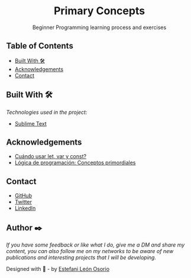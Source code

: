 <h1 align="center">Primary Concepts</h1>

<div align="center">
Beginner Programming learning process and exercises
</div>
<!-- TABLE OF CONTENTS -->

## Table of Contents

- [Built With 🛠️](#built-with-🛠️)
- [Acknowledgements](#acknowledgements)
- [Contact](#contact)

<!-- BUILD WITH -->

## Built With 🛠️

_Technologies used in the project:_

- [Sublime Text](https://www.sublimetext.com/)


## Acknowledgements

- [Cuándo usar let, var y const?](https://www.youtube.com/watch?v=PztCEdIJITY&ab_channel=AluraLatam)
- [Lógica de programación: Conceptos primordiales](https://www.aluracursos.com/curso-online-logica-de-programacion-conceptos-primordiales)

<!-- CONTACT -->

## Contact

- [GitHub](https://github.com/EstefaniLeon)
- [Twitter](https://twitter.com/Esleos1)
- [LinkedIn](https://www.linkedin.com/in/estefani-leon-osorio/)

## Author ✒️

_If you have some feedback or like what I do, give me a DM and share my content, you can also follow me on my networks to be aware of new publications and interesting projects that I will be developing._

Designed with 💖 - by [Estefani León Osorio](https://github.com/EstefaniLeon)

